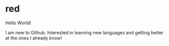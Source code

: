 # red

Hello World!

I am new to Github. Interested in learning new languages and getting better at the ones I already know!
